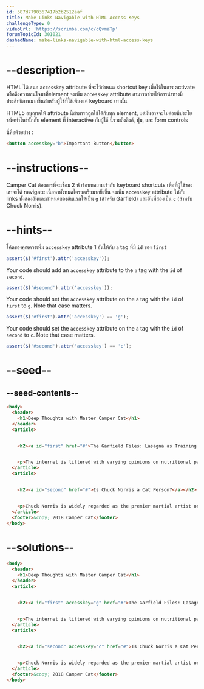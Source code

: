 ```yaml
---
id: 587d7790367417b2b2512aaf
title: Make Links Navigable with HTML Access Keys
challengeType: 0
videoUrl: 'https://scrimba.com/c/cQvmaTp'
forumTopicId: 301021
dashedName: make-links-navigable-with-html-access-keys
---
```


# --description--

HTML ได้เสนอ `accesskey` attribute ที่จะไว้กำหนด shortcut key เพื่อใช้ในการ activate หรือดึงความสนใจมาที่element
จงเพิ่ม `accesskey` attribute สามารถช่วยให้การนำทางมีประสิทธิภาพมากขึ้นสำหรับผู้ใช้ที่ใช้เพียงแค่ keyboard เท่านั้น

HTML5 อนุญาตให้ attribute นี้สามารถถูกใช้ได้กับทุก element, แต่มันอาจจะไม่ค่อยมีประโยชน์ดท่าไหร่นักกับ element ที่ interactive กับผู้ใช้
นี่รวมถึงลิงค์, ปุ่ม, และ form controls

นี่คือตัวอย่าง :

```html
<button accesskey="b">Important Button</button>
```

# --instructions--

Camper Cat ต้องการที่จะเชื่อม 2 หัวข้อบทความเข้ากับ keyboard shortcuts เพื่อที่ผู้ใช้ของเขาจะได้ navigate เนื้อหาทั้งหมดไดรวดเร็วมากยิ่งขึ้น
จงเพิ่ม `accesskey` attribute ให้กับ links ทั้งสองอันและกำหนดของอันแรกให้เป็น `g` (สำหรับ Garfield) และอันที่สองเป็น `c` (สำหรับ Chuck Norris).

# --hints--

โค้ดของคุณควรเพิ่ม `accesskey` attribute 1 อันให้กับ `a` tag ที่มี `id` ของ `first`

```js
assert($('#first').attr('accesskey'));
```

Your code should add an `accesskey` attribute to the `a` tag with the `id` of `second`.

```js
assert($('#second').attr('accesskey'));
```

Your code should set the `accesskey` attribute on the `a` tag with the `id` of `first` to `g`. Note that case matters.

```js
assert($('#first').attr('accesskey') == 'g');
```

Your code should set the `accesskey` attribute on the `a` tag with the `id` of `second` to `c`. Note that case matters.

```js
assert($('#second').attr('accesskey') == 'c');
```

# --seed--

## --seed-contents--

```html
<body>
  <header>
    <h1>Deep Thoughts with Master Camper Cat</h1>
  </header>
  <article>


    <h2><a id="first" href="#">The Garfield Files: Lasagna as Training Fuel?</a></h2>


    <p>The internet is littered with varying opinions on nutritional paradigms, from catnip paleo to hairball cleanses. But let's turn our attention to an often overlooked fitness fuel, and examine the protein-carb-NOM trifecta that is lasagna...</p>
  </article>
  <article>


    <h2><a id="second" href="#">Is Chuck Norris a Cat Person?</a></h2>


    <p>Chuck Norris is widely regarded as the premier martial artist on the planet, and it's a complete coincidence anyone who disagrees with this fact mysteriously disappears soon after. But the real question is, is he a cat person?...</p>
  </article>
  <footer>&copy; 2018 Camper Cat</footer>
</body>
```

# --solutions--

```html
<body>
  <header>
    <h1>Deep Thoughts with Master Camper Cat</h1>
  </header>
  <article>


    <h2><a id="first" accesskey="g" href="#">The Garfield Files: Lasagna as Training Fuel?</a></h2>


    <p>The internet is littered with varying opinions on nutritional paradigms, from catnip paleo to hairball cleanses. But let's turn our attention to an often overlooked fitness fuel, and examine the protein-carb-NOM trifecta that is lasagna...</p>
  </article>
  <article>


    <h2><a id="second" accesskey="c" href="#">Is Chuck Norris a Cat Person?</a></h2>


    <p>Chuck Norris is widely regarded as the premier martial artist on the planet, and it's a complete coincidence anyone who disagrees with this fact mysteriously disappears soon after. But the real question is, is he a cat person?...</p>
  </article>
  <footer>&copy; 2018 Camper Cat</footer>
</body>
```
